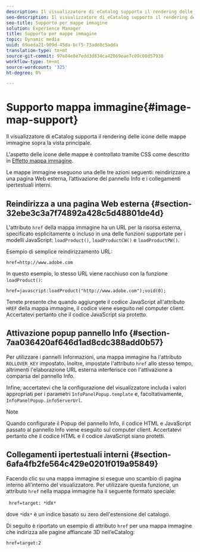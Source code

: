 ```yaml
---
description: Il visualizzatore di eCatalog supporta il rendering delle icone delle mappe immagine sopra la vista principale.
seo-description: Il visualizzatore di eCatalog supporta il rendering delle icone delle mappe immagine sopra la vista principale.
seo-title: Supporto per mappe immagine
solution: Experience Manager
title: Supporto per mappe immagine
topic: Dynamic media
uuid: 69aeda21-909d-45da-bcf5-73ade8c5adda
translation-type: tm+mt
source-git-commit: 97a84e8e7edd3d834ca42069eae7c09c00d57938
workflow-type: tm+mt
source-wordcount: '325'
ht-degree: 0%

---
```



# Supporto mappa immagine{#image-map-support}

Il visualizzatore di eCatalog supporta il rendering delle icone delle mappe immagine sopra la vista principale.

L&#39;aspetto delle icone delle mappe è controllato tramite CSS come descritto in [Effetto mappa immagine](../../c-html5-s7-aem-asset-viewers/c-html5-20-ecatalog-viewer-about/c-html5-20-ecatalog-viewer-customizingviewer/r-html5-ecatalog-viewer-20-customize-imagemapeffect.md#reference-261df27d1ed145c882b26b88e33a0289).

Le mappe immagine eseguono una delle tre azioni seguenti: reindirizzare a una pagina Web esterna, l’attivazione del pannello Info e i collegamenti ipertestuali interni.

## Reindirizza a una pagina Web esterna {#section-32ebe3c3a7f74892a428c5d48801de4d}

L&#39;attributo `href` della mappa immagine ha un URL per la risorsa esterna, specificato esplicitamente o incluso in una delle funzioni supportate per i modelli JavaScript: `loadProduct()`, `loadProductCW()` e `loadProductPW()`.

Esempio di semplice reindirizzamento URL:

`href=http://www.adobe.com`

In questo esempio, lo stesso URL viene racchiuso con la funzione `loadProduct()`:

`href=javascript:loadProduct("http://www.adobe.com");void(0);`

Tenete presente che quando aggiungete il codice JavaScript all&#39;attributo `HREF` della mappa immagine, il codice viene eseguito nel computer client. Accertatevi pertanto che il codice JavaScript sia protetto.

## Attivazione popup pannello Info {#section-7aa036420af646d1ad8cdc388add0b57}

Per utilizzare i pannelli Informazioni, una mappa immagine ha l&#39;attributo `ROLLOVER_KEY` impostato. Inoltre, impostate l&#39;attributo `href` allo stesso tempo, altrimenti l&#39;elaborazione URL esterna interferisce con l&#39;attivazione a comparsa del pannello Info.

Infine, accertatevi che la configurazione del visualizzatore includa i valori appropriati per i parametri `InfoPanelPopup.template` e, facoltativamente, `InfoPanelPopup.infoServerUrl`.

>[!NOTE]
>
>Quando configurate il Popup del pannello Info, il codice HTML e JavaScript passato al pannello Info viene eseguito sul computer client. Accertatevi pertanto che il codice HTML e il codice JavaScript siano protetti.

## Collegamenti ipertestuali interni {#section-6afa4fb2fe564c429e0201f019a95849}

Facendo clic su una mappa immagine si esegue uno scambio di pagina interno all’interno del visualizzatore. Per utilizzare questa funzione, un attributo `href` nella mappa immagine ha il seguente formato speciale:

` href=target: *`idx`*`

dove `*`idx`*` è un indice basato su zero dell&#39;estensione del catalogo.

Di seguito è riportato un esempio di attributo `href` per una mappa immagine che indirizza alle pagine affiancate 3D nell’eCatalog:

`href=target:2`
